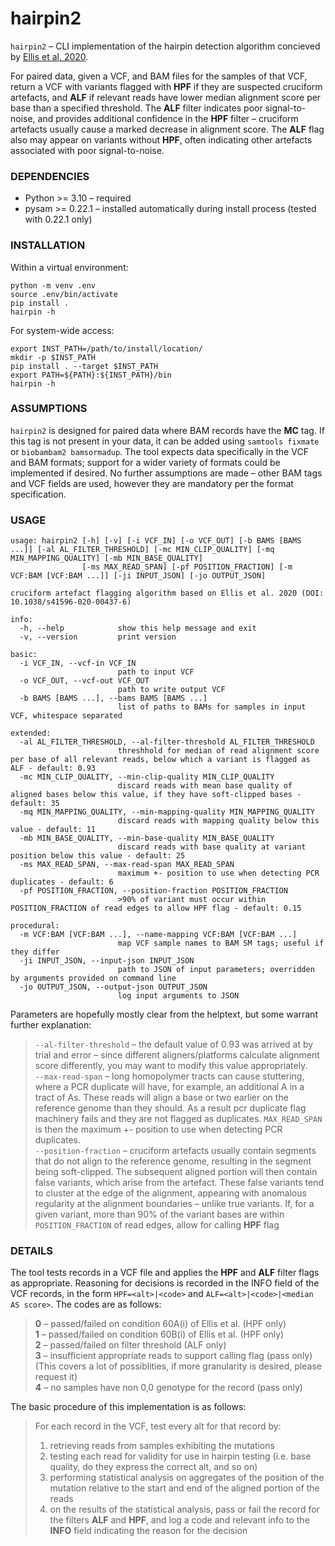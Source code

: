 # hairpin2

`hairpin2` – CLI implementation of the hairpin detection algorithm concieved by [Ellis et al, 2020](https://www.nature.com/articles/s41596-020-00437-6). 

For paired data, given a VCF, and BAM files for the samples of that VCF, return a VCF with variants flagged with **HPF** if they are suspected cruciform artefacts, and **ALF** if relevant reads have lower median alignment score per base than a specified threshold. The **ALF** filter indicates poor signal-to-noise, and provides additional confidence in the **HPF** filter – cruciform artefacts usually cause a marked decrease in alignment score. The **ALF** flag also may appear on variants without **HPF**, often indicating other artefacts associated with poor signal-to-noise.


### DEPENDENCIES

* Python >= 3.10 – required
* pysam >= 0.22.1 – installed automatically during install process (tested with 0.22.1 only)

### INSTALLATION


Within a virtual environment:
```
python -m venv .env
source .env/bin/activate
pip install .
hairpin -h
```

For system-wide access:
```
export INST_PATH=/path/to/install/location/
mkdir -p $INST_PATH
pip install . --target $INST_PATH
export PATH=${PATH}:${INST_PATH}/bin
hairpin -h
```

### ASSUMPTIONS

`hairpin2` is designed for paired data where BAM records have the **MC** tag. If this tag is not present in your data, it can be added using `samtools fixmate` or `biobambam2 bamsormadup`. The tool expects data specifically in the VCF and BAM formats; support for a wider variety of formats could be implemented if desired. No further assumptions are made – other BAM tags and VCF fields are used, however they are mandatory per the format specification.


### USAGE

```
usage: hairpin2 [-h] [-v] [-i VCF_IN] [-o VCF_OUT] [-b BAMS [BAMS ...]] [-al AL_FILTER_THRESHOLD] [-mc MIN_CLIP_QUALITY] [-mq MIN_MAPPING_QUALITY] [-mb MIN_BASE_QUALITY]
                [-ms MAX_READ_SPAN] [-pf POSITION_FRACTION] [-m VCF:BAM [VCF:BAM ...]] [-ji INPUT_JSON] [-jo OUTPUT_JSON]

cruciform artefact flagging algorithm based on Ellis et al. 2020 (DOI: 10.1038/s41596-020-00437-6)

info:
  -h, --help            show this help message and exit
  -v, --version         print version

basic:
  -i VCF_IN, --vcf-in VCF_IN
                        path to input VCF
  -o VCF_OUT, --vcf-out VCF_OUT
                        path to write output VCF
  -b BAMS [BAMS ...], --bams BAMS [BAMS ...]
                        list of paths to BAMs for samples in input VCF, whitespace separated

extended:
  -al AL_FILTER_THRESHOLD, --al-filter-threshold AL_FILTER_THRESHOLD
                        threshhold for median of read alignment score per base of all relevant reads, below which a variant is flagged as ALF - default: 0.93
  -mc MIN_CLIP_QUALITY, --min-clip-quality MIN_CLIP_QUALITY
                        discard reads with mean base quality of aligned bases below this value, if they have soft-clipped bases - default: 35
  -mq MIN_MAPPING_QUALITY, --min-mapping-quality MIN_MAPPING_QUALITY
                        discard reads with mapping quality below this value - default: 11
  -mb MIN_BASE_QUALITY, --min-base-quality MIN_BASE_QUALITY
                        discard reads with base quality at variant position below this value - default: 25
  -ms MAX_READ_SPAN, --max-read-span MAX_READ_SPAN
                        maximum +- position to use when detecting PCR duplicates - default: 6
  -pf POSITION_FRACTION, --position-fraction POSITION_FRACTION
                        >90% of variant must occur within POSITION_FRACTION of read edges to allow HPF flag - default: 0.15

procedural:
  -m VCF:BAM [VCF:BAM ...], --name-mapping VCF:BAM [VCF:BAM ...]
                        map VCF sample names to BAM SM tags; useful if they differ
  -ji INPUT_JSON, --input-json INPUT_JSON
                        path to JSON of input parameters; overridden by arguments provided on command line
  -jo OUTPUT_JSON, --output-json OUTPUT_JSON
                        log input arguments to JSON
```

Parameters are hopefully mostly clear from the helptext, but some warrant further explanation:

> `--al-filter-threshold` – the default value of 0.93 was arrived at by trial and error – since different aligners/platforms calculate alignment score differently, you may want to modify this value appropriately.  
> `--max-read-span`  – long homopolymer tracts can cause stuttering, where a PCR duplicate will have, for example, an additional A in a tract of As. These reads will align a base or two earlier on the reference genome than they should. As a result pcr duplicate flag machinery fails and they are not flagged as duplicates. `MAX_READ_SPAN` is then the maximum +- position to use when detecting PCR duplicates.  
> `--position-fraction` – cruciform artefacts usually contain segments that do not align to the reference genome, resulting in the segment being soft-clipped. The subsequent aligned portion will then contain false variants, which arise from the artefact. These false variants tend to cluster at the edge of the alignment, appearing with anomalous regularity at the alignment boundaries – unlike true variants. If, for a given variant, more than 90% of the variant bases are within `POSITION_FRACTION` of read edges, allow for calling **HPF** flag


### DETAILS

The tool tests records in a VCF file and applies the **HPF** and **ALF** filter flags as appropriate. Reasoning for decisions is recorded in the INFO field of the VCF records, in the form `HPF=<alt>|<code>` and `ALF=<alt>|<code>|<median AS score>`. The codes are as follows:  

> **0** – passed/failed on condition 60A(i) of Ellis et al. (HPF only)  
> **1** – passed/failed on condition 60B(i) of Ellis et al. (HPF only)  
> **2** – passed/failed on filter threshold (ALF only)  
> **3** – insufficient appropriate reads to support calling flag (pass only)   (This covers a lot of possiblities, if more granularity is desired, please request it)  
> **4** – no samples have non 0,0 genotype for the record (pass only)
  

The basic procedure of this implementation is as follows:  
>   For each record in the VCF, test every alt for that record by:  
>   1. retrieving reads from samples exhibiting the mutations
>   2. testing each read for validity for use in hairpin testing (i.e. base quality, do they express the correct alt, and so on)
>   3. performing statistical analysis on aggregates of the position of the mutation relative to the start and end of the aligned portion of the reads
>   4. on the results of the statistical analysis, pass or fail the record for the filters **ALF** and **HPF**, and log a code and relevant info to the **INFO** field indicating the reason for the decision